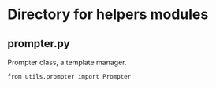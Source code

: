 # Directory for helpers modules

## prompter.py

Prompter class, a template manager.

`from utils.prompter import Prompter`

